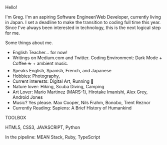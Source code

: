 Hello!

I'm Greg. I'm an aspiring Software Engineer/Web Developer, currently living in Japan. I set a deadline to make the transition to coding full time this year. Since I've always been interested in technology, this is the next logical step for me. 

Some things about me.
- English Teacher... for now!
- Writings on Medium.com and Twitter.
Coding Environment: Dark Mode + Coffee ☕ + ambient music. 
- Speaks English, Spanish, French, and Japanese
- Hobbies: Photography, 
- Current interests: Digital Art, Running 🏃
- Nature lover: Hiking, Scuba Diving, Camping
- Art Lover: Mario Martinez (MARS-1), Hirotake Imanishi, Alex Grey, Android Jones
- Music? Yes please.  Max Cooper, Nils Frahm, Bonobo, Trent Reznor
- Currently Reading: Sapiens: A Brief History of Humankind

TOOLBOX

HTML5, CSS3, JAVASCRIPT, Python 

In the pipeline: MEAN Stack, Ruby, TypeScript

